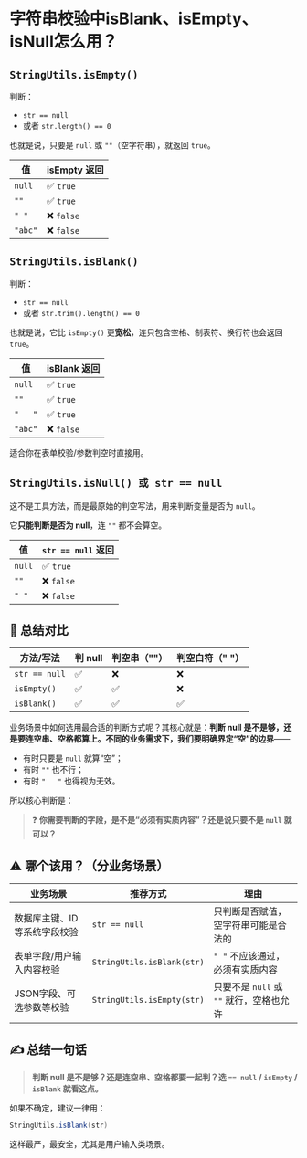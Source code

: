 # 字符串校验中isBlank、isEmpty、isNull怎么用？

## `StringUtils.isEmpty()`

判断：

- `str == null`
- 或者 `str.length() == 0`

也就是说，只要是 `null` 或 `""`（空字符串），就返回 `true`。

| 值      | isEmpty 返回 |
| ------- | ------------ |
| `null`  | ✅ `true`     |
| `""`    | ✅ `true`     |
| `" "`   | ❌ `false`    |
| `"abc"` | ❌ `false`    |

## `StringUtils.isBlank()`

判断：

- `str == null`
- 或者 `str.trim().length() == 0`

也就是说，它比 `isEmpty()` 更**宽松**，连只包含空格、制表符、换行符也会返回 `true`。

| 值      | isBlank 返回 |
| ------- | ------------ |
| `null`  | ✅ `true`     |
| `""`    | ✅ `true`     |
| `"   "` | ✅ `true`     |
| `"abc"` | ❌ `false`    |

适合你在表单校验/参数判空时直接用。

## `StringUtils.isNull() 或 str == null`

这不是工具方法，而是最原始的判空写法，用来判断变量是否为 `null`。

它**只能判断是否为 null**，连 `""` 都不会算空。

| 值     | `str == null` 返回 |
| ------ | ------------------ |
| `null` | ✅ `true`           |
| `""`   | ❌ `false`          |
| `" "`  | ❌ `false`          |

## 🚩 总结对比

| 方法/写法     | 判 null | 判空串（""） | 判空白符（"   "） |
| ------------- | ------- | ------------ | ----------------- |
| `str == null` | ✅       | ❌            | ❌                 |
| `isEmpty()`   | ✅       | ✅            | ❌                 |
| `isBlank()`   | ✅       | ✅            | ✅                 |

业务场景中如何选用最合适的判断方式呢？其核心就是：**判断 null 是不是够，还是要连空串、空格都算上。**不同的业务需求下，我们要**明确界定“空”的边界**——

- 有时只要是 `null` 就算“空”；
- 有时 `""` 也不行；
- 有时 `"   "` 也得视为无效。

所以核心判断是：

> ❓ **你需要判断的字段，是不是“必须有实质内容”？还是说只要不是 `null` 就可以？**

## ⚠️ 哪个该用？（分业务场景）

| 业务场景                      | 推荐方式                   | 理由                                     |
| ----------------------------- | -------------------------- | ---------------------------------------- |
| 数据库主键、ID 等系统字段校验 | `str == null`              | 只判断是否赋值，空字符串可能是合法的     |
| 表单字段/用户输入内容校验     | `StringUtils.isBlank(str)` | `" "` 不应该通过，必须有实质内容         |
| JSON字段、可选参数等校验      | `StringUtils.isEmpty(str)` | 只要不是 `null` 或 `""` 就行，空格也允许 |

## ✍️ 总结一句话

> **判断 null 是不是够？还是连空串、空格都要一起判？选 `== null` / `isEmpty` / `isBlank` 就看这点。**

如果不确定，建议一律用：

```java
StringUtils.isBlank(str)
```

这样最严，最安全，尤其是用户输入类场景。